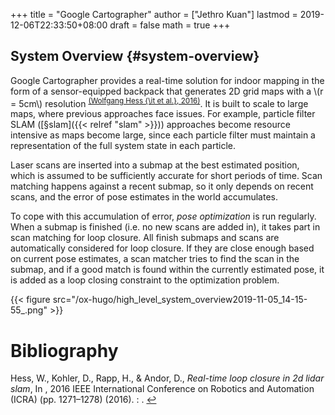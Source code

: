 +++
title = "Google Cartographer"
author = ["Jethro Kuan"]
lastmod = 2019-12-06T22:33:50+08:00
draft = false
math = true
+++

## System Overview {#system-overview}

Google Cartographer provides a real-time solution for indoor mapping
in the form of a sensor-equipped backpack that generates 2D grid maps
with a \\(r = 5cm\\) resolution <sup id="2f17dae383ca00706c908bf72f9b4e21"><a href="#googlecartographer" title="Wolfgang Hess, Damon Kohler, Holger Rapp \&amp; Daniel Andor, Real-Time Loop Closure in 2D LIDAR SLAM, 1271--1278, in in: {2016 IEEE International Conference on Robotics and Automation (ICRA)}, edited by (2016)">(Wolfgang Hess {\it et al.}, 2016)</a></sup>. It is built to
scale to large maps, where previous approaches face issues. For
example, particle filter SLAM ([§slam]({{< relref "slam" >}})) approaches become resource intensive as
maps become large, since each particle filter must maintain a
representation of the full system state in each particle.

Laser scans are inserted into a submap at the best estimated position,
which is assumed to be sufficiently accurate for short periods of
time. Scan matching happens against a recent submap, so it only
depends on recent scans, and the error of pose estimates in the world
accumulates.

To cope with this accumulation of error, _pose optimization_ is run
regularly. When a submap is finished (i.e. no new scans are added in),
it takes part in scan matching for loop closure. All finish submaps
and scans are automatically considered for loop closure. If they are
close enough based on current pose estimates, a scan matcher tries to
find the scan in the submap, and if a good match is found within the
currently estimated pose, it is added as a loop closing constraint to
the optimization problem.

{{< figure src="/ox-hugo/high_level_system_overview2019-11-05_14-15-55_.png" >}}

# Bibliography
<a id="googlecartographer"></a>Hess, W., Kohler, D., Rapp, H., & Andor, D., *Real-time loop closure in 2d lidar slam*, In , 2016 IEEE International Conference on Robotics and Automation (ICRA) (pp. 1271–1278) (2016). : . [↩](#2f17dae383ca00706c908bf72f9b4e21)
